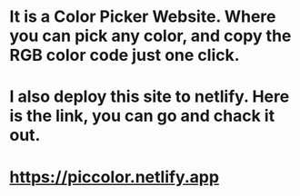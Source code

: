 # It is a Color Picker Website. Where you can pick any color, and copy the RGB color code just one click.
# I also deploy this site to netlify. Here is the link, you can go and chack it out. 
#
#
# https://piccolor.netlify.app
